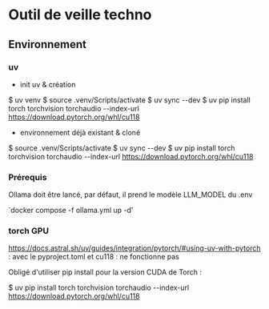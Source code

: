 # Outil de veille techno

## Environnement

### uv

- init uv & création

$ uv venv
$ source .venv/Scripts/activate
$ uv sync --dev
$ uv pip install torch torchvision torchaudio --index-url https://download.pytorch.org/whl/cu118

- environnement déjà existant & cloné

$ source .venv/Scripts/activate
$ uv sync --dev
$ uv pip install torch torchvision torchaudio --index-url https://download.pytorch.org/whl/cu118

### Prérequis

Ollama doit être lancé, par défaut, il prend le modèle LLM_MODEL du .env

`docker compose -f ollama.yml up -d'

### torch GPU

https://docs.astral.sh/uv/guides/integration/pytorch/#using-uv-with-pytorch : avec le pyproject.toml et cu118 : ne fonctionne pas

Obligé d'utiliser pip install pour la version CUDA de Torch :

$ uv pip install torch torchvision torchaudio --index-url https://download.pytorch.org/whl/cu118